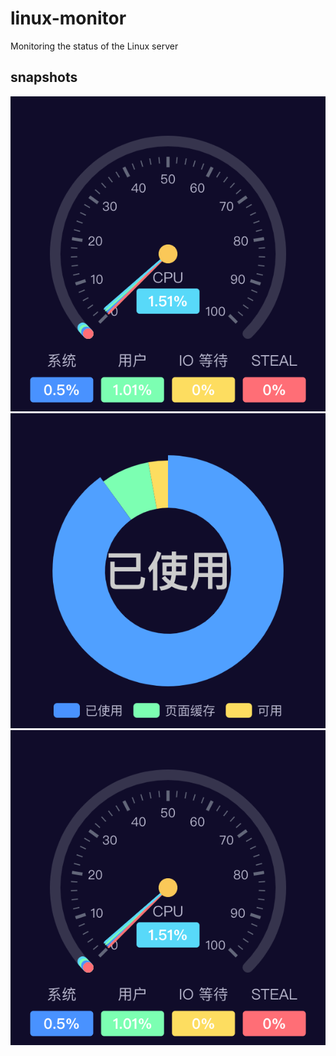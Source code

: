 # linux-monitor
Monitoring the status of the Linux server

## snapshots

![load avg](https://raw.githubusercontent.com/Idiot-Alex/linux-monitor/main/docs/pictures/cpu.png)
![mem](https://raw.githubusercontent.com/Idiot-Alex/linux-monitor/main/docs/pictures/mem.png)
![cpu](https://raw.githubusercontent.com/Idiot-Alex/linux-monitor/main/docs/pictures/cpu.png)